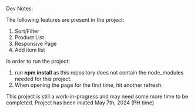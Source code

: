 Dev Notes:

The following features are present in the project:
1. Sort/Filter
2. Product List
3. Responsive Page
4. Add item list

In order to run the project:
1. run **npm install** as this repository does not contain the node_modules needed for this project.
2. When opening the page for the first time, hit another refresh.

This project is still a work-in-progress and may need some more time to be completed.
Project has been iniated May 7th, 2024 (PH time)
